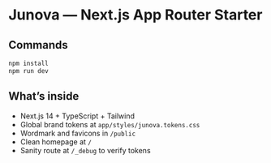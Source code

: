 # Junova — Next.js App Router Starter

## Commands
```bash
npm install
npm run dev
```

## What’s inside
- Next.js 14 + TypeScript + Tailwind
- Global brand tokens at `app/styles/junova.tokens.css`
- Wordmark and favicons in `/public`
- Clean homepage at `/`
- Sanity route at `/_debug` to verify tokens
